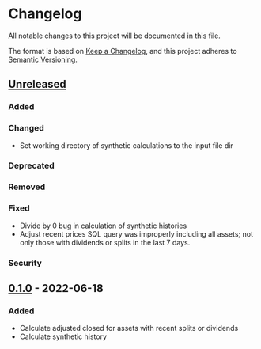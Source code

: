 # Changelog
All notable changes to this project will be documented in this file.

The format is based on [Keep a Changelog](https://keepachangelog.com/en/1.0.0/),
and this project adheres to [Semantic Versioning](https://semver.org/spec/v2.0.0.html).

## [Unreleased]
### Added

### Changed
- Set working directory of synthetic calculations to the input file dir

### Deprecated

### Removed

### Fixed
- Divide by 0 bug in calculation of synthetic histories
- Adjust recent prices SQL query was improperly including all assets; not only those with dividends or splits in the last 7 days.

### Security

## [0.1.0] - 2022-06-18
### Added
- Calculate adjusted closed for assets with recent splits or dividends
- Calculate synthetic history

[Unreleased]: https://github.com/penny-vault/eod-maintenance/compare/v0.1.0...HEAD
[0.1.0]: https://github.com/penny-vault/eod-maintenance/releases/tag/v0.1.0

